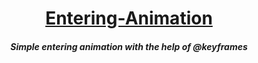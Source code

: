 <a href="https://objectorienteddev07.github.io/Entering-Animation/"><h1 align="center">Entering-Animation</h1></a>
<h5 align="center">Simple entering animation with the help of @keyframes </5>

